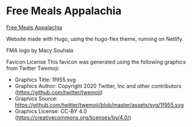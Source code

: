# Free Meals Appalachia

[Free Meals Appalachia](https://freemealsappalachia.org)

Website made with Hugo, using the hugo-flex theme, running on Netlify.

FMA logo by Macy Souhala

Favicon License
This favicon was generated using the following graphics from Twitter Twemoji:

- Graphics Title: 1f955.svg
- Graphics Author: Copyright 2020 Twitter, Inc and other contributors (https://github.com/twitter/twemoji)
- Graphics Source: https://github.com/twitter/twemoji/blob/master/assets/svg/1f955.svg
- Graphics License: CC-BY 4.0 (https://creativecommons.org/licenses/by/4.0/)
